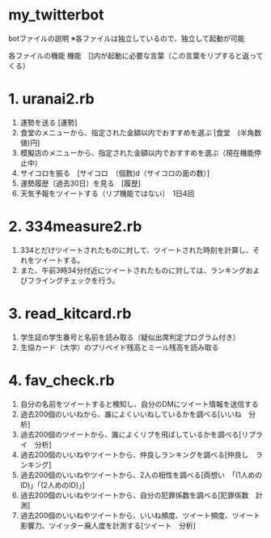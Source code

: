 # my_twitterbot
botファイルの説明
※各ファイルは独立しているので、独立して起動が可能

各ファイルの機能
機能　[]内が起動に必要な言葉（この言葉をリプすると返ってくる）

# 1. uranai2.rb
1. 運勢を送る [運勢]
2. 食堂のメニューから、指定された金額以内でおすすめを選ぶ [食堂　(半角数値)円]
3. 模擬店のメニューから、指定された金額以内でおすすめを選ぶ（現在機能停止中）
4. サイコロを振る　[サイコロ　（個数)d（サイコロの面の数）]
5. 運勢履歴（過去30日）を見る　[履歴]
6. 天気予報をツイートする（リプ機能ではない）　1日4回

# 2. 334measure2.rb
1. 334とだけツイートされたものに対して、ツイートされた時刻を計算し、それをツイートする。
2. また、午前3時34分付近にツイートされたものに対しては、ランキングおよびフライングチェックを行う。

# 3. read_kitcard.rb
1. 学生証の学生番号と名前を読み取る（疑似出席判定プログラム付き）
2. 生協カード（大学）のプリペイド残高とミール残高を読み取る

# 4. fav_check.rb
1. 自分の名前をツイートすると検知し、自分のDMにツイート情報を送信する
2. 過去200個のいいねから、誰によくいいねしているかを調べる[いいね　分析]
3. 過去200個のツイートから、誰によくリプを飛ばしているかを調べる[リプライ　分析]
4. 過去200個のいいねやツイートから、仲良しランキングを調べる[仲良し　ランキング]
5. 過去200個のいいねやツイートから、2人の相性を調べる[両想い　「(1人めのID)」「(2人めのID)」]
6. 過去200個のいいねやツイートから、自分の犯罪係数を調べる[犯罪係数　計測]
7. 過去200個のいいねやツイートから、いいね頻度、ツイート頻度、ツイート影響力、ツイッター廃人度を計測する[ツイート　分析]
